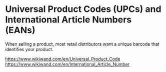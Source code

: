 # Universal Product Codes (UPCs) and International Article Numbers (EANs)

When selling a product, most retail distributors want a unique barcode that identifies your product. 


https://www.wikiwand.com/en/Universal_Product_Code
https://www.wikiwand.com/en/International_Article_Number

